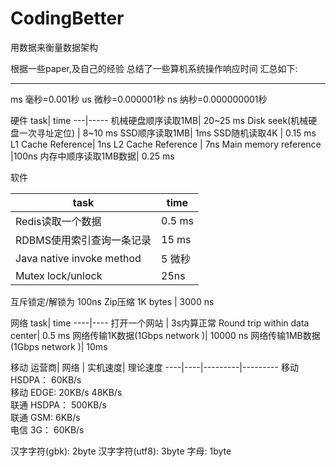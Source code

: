 CodingBetter
============
用数据来衡量数据架构

根据一些paper,及自己的经验 总结了一些算机系统操作响应时间 汇总如下:
___
ms 毫秒=0.001秒
us 微秒=0.000001秒
ns 纳秒=0.000000001秒


硬件
task| time
---|-----
机械硬盘顺序读取1MB| 20~25 ms
Disk seek(机械硬盘一次寻址定位) | 8~10 ms
SSD顺序读取1MB| 1ms
SSD随机读取4K | 0.15 ms 
L1 Cache Reference| 1ns
L2 Cache Reference | 7ns
Main memory reference |100ns
内存中顺序读取1MB数据| 0.25 ms



软件

task| time
----|----
Redis读取一个数据| 0.5 ms
RDBMS使用索引查询一条记录| 15 ms
Java native invoke method| 5 微秒
Mutex lock/unlock | 25ns
互斥锁定/解锁为 100ns
Zip压缩 1K bytes | 3000 ns



网络
task| time
----|----
打开一个网站 | 3s内算正常
Round trip within data center| 0.5 ms
网络传输1K数据(1Gbps network )| 10000 ns
网络传输1MB数据(1Gbps network )| 10ms



移动
运营商| 网络 | 实机速度| 理论速度
----|----|---------|---------
移动     HSDPA：  60KB/s  
移动     EDGE:    20KB/s        48KB/s    
联通     HSDPA：  500KB/s   
联通     GSM:     6KB/s    
电信     3G：     60KB/s  



汉字字符(gbk): 2byte 
汉字字符(utf8): 3byte
字母: 1byte





